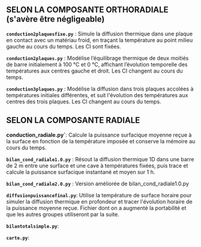 ## SELON LA COMPOSANTE ORTHORADIALE (s'avère être négligeable)
**`conduction2plaquesfixe.py`** : Simule la diffusion thermique dans une plaque en contact avec un matériau froid, en traçant la température au point milieu gauche au cours du temps. Les CI sont fixées.

**`conduction2plaques.py`** : Modélise l’équilibrage thermique de deux moitiés de barre initialement à 100 °C et 0 °C, affichant l’évolution temporelle des températures aux centres gauche et droit. Les CI changent au cours du temps.

**`conduction3plaques.py`** : Modélise la diffusion dans trois plaques accolées à températures initiales différentes, et suit l'évolution des températures aux centres des trois plaques. Les CI changent au cours du temps.



## SELON LA COMPOSANTE RADIALE
**conduction_radiale.py`**: Calcule la puissance surfacique moyenne reçue à la surface en fonction de la température imposée et conserve la mémoire au cours du temps.

**`bilan_cond_radiale1.0.py`** : Résout la diffusion thermique 1D dans une barre de 2 m entre une surface et une cave à températures fixées, puis trace et calcule la puissance surfacique instantané et moyen sur 1 h.

**`bilan_cond_radiale2.0.py`** : Version améliorée de bilan_cond_radiale1.0.py

**`diffusionpuissancefinal.py`**: Utilise la température de surface horaire pour simuler la diffusion thermique en profondeur et tracer l'évolution horaire de la puissance moyenne reçue. Fichier dont on a augmenté la portabilité et que les autres groupes utiliseront par la suite.

**`bilantotalsimple.py`**:

**`carte.py`**:
